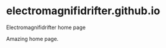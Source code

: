 # electromagnifidrifter.github.io
Electromagnifidrifter home page

Amazing home page.  

  
    
  
        
                
                              
              
          
  
          

  
  
    

        
  

    
    
    

  
  



    
  

  

  
    
  
  


    
    





    
  

  
  
  

  
  


     









  









